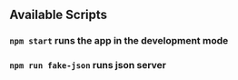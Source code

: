 ## Available Scripts

### `npm start` runs the app in the development mode

### `npm run fake-json` runs json server
